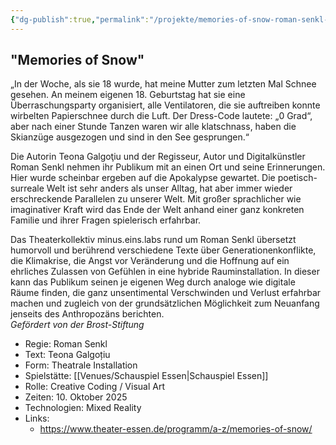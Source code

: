 ```yaml
---
{"dg-publish":true,"permalink":"/projekte/memories-of-snow-roman-senkl-schauspiel-essen/"}
---
```


## "Memories of Snow"

„In der Woche, als sie 18 wurde, hat meine Mutter zum letzten Mal Schnee gesehen. An meinem eigenen 18. Geburtstag hat sie eine Überraschungsparty organisiert, alle Ventilatoren, die sie auftreiben konnte wirbelten Papierschnee durch die Luft. Der Dress-Code lautete: „0 Grad“, aber nach einer Stunde Tanzen waren wir alle klatschnass, haben die Skianzüge ausgezogen und sind in den See gesprungen.“

  
Die Autorin Teona Galgoţiu und der Regisseur, Autor und Digitalkünstler Roman Senkl nehmen ihr Publikum mit an einen Ort und seine Erinnerungen. Hier wurde scheinbar ergeben auf die Apokalypse gewartet. Die poetisch- surreale Welt ist sehr anders als unser Alltag, hat aber immer wieder erschreckende Parallelen zu unserer Welt. Mit großer sprachlicher wie imaginativer Kraft wird das Ende der Welt anhand einer ganz konkreten Familie und ihrer Fragen spielerisch erfahrbar.  
  
Das Theaterkollektiv minus.eins.labs rund um Roman Senkl übersetzt humorvoll und berührend verschiedene Texte über Generationenkonflikte, die Klimakrise, die Angst vor Veränderung und die Hoffnung auf ein ehrliches Zulassen von Gefühlen in eine hybride Rauminstallation. In dieser kann das Publikum seinen je eigenen Weg durch analoge wie digitale Räume finden, die ganz unsentimental Verschwinden und Verlust erfahrbar machen und zugleich von der grundsätzlichen Möglichkeit zum Neuanfang jenseits des Anthropozäns berichten.  
_Gefördert von der Brost-Stiftung_

- Regie: Roman Senkl
- Text: Teona Galgoțiu
- Form: Theatrale Installation
- Spielstätte: [[Venues/Schauspiel Essen\|Schauspiel Essen]]
- Rolle: Creative Coding / Visual Art
- Zeiten: 10. Oktober 2025
- Technologien: Mixed Reality
- Links: 
	- https://www.theater-essen.de/programm/a-z/memories-of-snow/